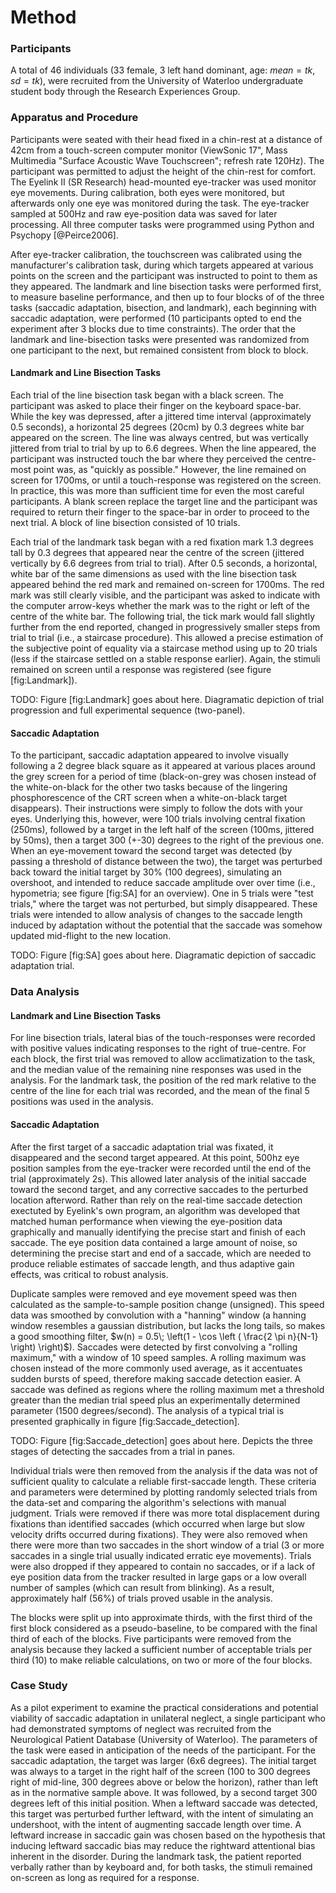 Method
======

### Participants

A total of 46 individuals (33 female, 3 left hand dominant, age:
$mean=tk$, $sd=tk$), were recruited from the University of
Waterloo undergraduate student body through the Research
Experiences Group. 

### Apparatus and Procedure

Participants were seated with their head fixed in a chin-rest at a
distance of 42cm from a touch-screen computer monitor (ViewSonic
17", Mass Multimedia "Surface Acoustic Wave Touchscreen"; refresh
rate 120Hz).  The participant was permitted to adjust the height
of the chin-rest for comfort. The Eyelink II (SR Research)
head-mounted eye-tracker was used monitor eye movements. During
calibration, both eyes were monitored, but afterwards only one eye
was monitored during the task. The eye-tracker sampled at 500Hz
and raw eye-position data was saved for later processing.  All
three computer tasks were programmed using Python and Psychopy
[@Peirce2006].

After eye-tracker calibration, the touchscreen was calibrated
using the manufacturer's calibration task, during which targets
appeared at various points on the screen and the participant was
instructed to point to them as they appeared. The landmark and
line bisection tasks were performed first, to measure baseline
performance, and then up to four blocks of of the three tasks
(saccadic adaptation, bisection, and landmark), each beginning
with saccadic adaptation, were performed (10 participants opted to
end the experiment after 3 blocks due to time constraints). The
order that the landmark and line-bisection tasks were presented
was randomized from one participant to the next, but remained
consistent from block to block.


#### Landmark and Line Bisection Tasks

Each trial of the line bisection task began with a black screen.
The participant was asked to place their finger on the keyboard
space-bar. While the key was depressed, after a jittered time
interval (approximately 0.5 seconds), a horizontal 25 degrees
(20cm) by 0.3 degrees white bar appeared on the screen. The line
was always centred, but was vertically jittered from trial to
trial by up to 6.6 degrees. When the line appeared, the
participant was instructed touch the bar where they perceived the
centre-most point was, as "quickly as possible." However, the line
remained on screen for 1700ms, or until a touch-response was
registered on the screen. In practice, this was more than
sufficient time for even the most careful participants. A blank
screen replace the target line and the participant was required to
return their finger to the space-bar in order to proceed to the
next trial. A block of line bisection consisted of 10 trials.

Each trial of the landmark task began with a red fixation mark 1.3
degrees tall by 0.3 degrees that appeared near the centre of the
screen (jittered vertically by 6.6 degrees from trial to trial).
After 0.5 seconds, a horizontal, white bar of the same dimensions
as used with the line bisection task appeared behind the red mark
and remained on-screen for 1700ms. The red mark was still clearly
visible, and the participant was asked to indicate with the
computer arrow-keys whether the mark was to the right or left of
the centre of the white bar. The following trial, the tick mark
would fall slightly further from the end reported, changed in
progressively smaller steps from trial to trial (i.e., a staircase
procedure).  This allowed a precise estimation of the subjective
point of equality via a staircase method using up to 20 trials
(less if the staircase settled on a stable response earlier).
Again, the stimuli remained on screen until a response was
registered (see figure [fig:Landmark]).

TODO: Figure [fig:Landmark] goes about here. Diagramatic depiction
of trial progression and full experimental sequence (two-panel).

#### Saccadic Adaptation

To the participant, saccadic adaptation appeared to involve
visually following a 2 degree black square as it appeared at
various places around the grey screen for a period of time
(black-on-grey was chosen instead of the white-on-black for the
other two tasks because of the lingering phosphorescence of the
CRT screen when a white-on-black target disappears). Their
instructions were simply to follow the dots with your eyes.
Underlying this, however, were 100 trials involving central
fixation (250ms), followed by a target in the left half of the
screen (100ms, jittered by 50ms), then a target 300 (+-30) degrees
to the right of the previous one. When an eye-movement toward the
second target was detected (by passing a threshold of distance
between the two), the target was perturbed back toward the initial
target by 30% (100 degrees), simulating an overshoot, and intended
to reduce saccade amplitude over over time (i.e., hypometria; see
figure [fig:SA] for an overview).  One in 5 trials were "test
trials," where the target was not perturbed, but simply
disappeared. These trials were intended to allow analysis of
changes to the saccade length induced by adaptation without the
potential that the saccade was somehow updated mid-flight to the
new location.

TODO: Figure [fig:SA] goes about here. Diagramatic depiction of
saccadic adaptation trial.


### Data Analysis

#### Landmark and Line Bisection Tasks

For line bisection trials, lateral bias of the touch-responses
were recorded with positive values indicating responses to the
right of true-centre. For each block, the first trial was removed
to allow acclimatization to the task, and the median value of the
remaining nine responses was used in the analysis.  For the
landmark task, the position of the red mark relative to the centre
of the line for each trial was recorded, and the mean of the final
5 positions was used in the analysis.

#### Saccadic Adaptation

After the first target of a saccadic adaptation trial was fixated,
it disappeared and the second target appeared. At this point,
500hz eye position samples from the eye-tracker were recorded
until the end of the trial (approximately 2s). This allowed later
analysis of the initial saccade toward the second target, and any
corrective saccades to the perturbed location afterword. Rather
than rely on the real-time saccade detection exectuted by
Eyelink's own program, an algorithm was developed that matched
human performance when viewing the eye-position data graphically
and manually identifying the precise start and finish of each
saccade.  The eye position data contained a large amount of noise,
so determining the precise start and end of a saccade, which are
needed to produce reliable estimates of saccade length, and thus
adaptive gain effects, was critical to robust analysis.

Duplicate samples were removed and eye movement speed was then
calculated as the sample-to-sample position change (unsigned).
This speed data was smoothed by convolution with a "hanning"
window (a hanning window resembles a gaussian distribution, but
lacks the long tails, so makes a good smoothing filter, $w(n) =
0.5\; \left(1 - \cos \left ( \frac{2 \pi n}{N-1} \right)
\right)$). Saccades were detected by first convolving a "rolling
maximum," with a window of 10 speed samples. A rolling maximum was
chosen instead of the more commonly used average, as it
accentuates sudden bursts of speed, therefore making saccade
detection easier. A saccade was defined as regions where the
rolling maximum met a threshold greater than the median trial
speed plus an experimentally determined parameter (1500
degrees/second). The analysis of a typical trial is presented
graphically in figure [fig:Saccade_detection].

TODO: Figure [fig:Saccade_detection] goes about here. Depicts the
three stages of detecting the saccades from a trial in panes.


Individual trials were then removed from the analysis if the data
was not of sufficient quality to calculate a reliable
first-saccade length. These criteria and parameters were
determined by plotting randomly selected trials from the data-set
and comparing the algorithm's selections with manual judgment.
Trials were removed if there was more total displacement during
fixations than identified saccades (which occurred when large but
slow velocity drifts occurred during fixations). They were also
removed when there were more than two saccades in the short window
of a trial (3 or more saccades in a single trial usually indicated
erratic eye movements).  Trials were also dropped if they appeared
to contain no saccades, or if a lack of eye position data from the
tracker resulted in large gaps or a low overall number of samples
(which can result from blinking). As a result, approximately half
(56%) of trials proved usable in the analysis. 

The blocks were split up into approximate thirds, with the first
third of the first block considered as a pseudo-baseline, to be
compared with the final third of each of the blocks. Five
participants were removed from the analysis because they lacked a
sufficient number of acceptable trials per third (10) to make
reliable calculations, on two or more of the four blocks.


### Case Study

As a pilot experiment to examine the practical considerations and
potential viability of saccadic adaptation in unilateral neglect,
a single participant who had demonstrated symptoms of neglect was
recruited from the Neurological Patient Database (University of
Waterloo). The parameters of the task were eased in anticipation
of the needs of the participant. For the saccadic adaptation, the
target was larger (6x6 degrees). The initial target was always to
a target in the right half of the screen (100 to 300 degrees right
of mid-line, 300 degrees above or below the horizon), rather than
left as in the normative sample above. It was followed, by a
second target 300 degrees left of this initial position. When a
leftward saccade was detected, this target was perturbed further
leftward, with the intent of simulating an undershoot, with the
intent of augmenting saccade length over time. A leftward increase
in saccadic gain was chosen based on the hypothesis that inducing
leftward saccadic bias may reduce the rightward attentional bias
inherent in the disorder.  During the landmark task, the patient
reported verbally rather than by keyboard and, for both tasks, the
stimuli remained on-screen as long as required for a response.

